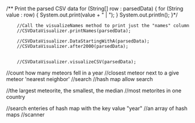 /** Print the parsed CSV data
        for (String[] row : parsedData) {
            for (String value : row) {
                System.out.print(value + " | ");
            }
            System.out.println();
        }*/

        //Call the visualizeNames method to print just the "names" column
        //CSVDataVisualizer.printNames(parsedData);
        
        //CSVDataVisualizer.DataStartingWithA(parsedData);
        //CSVDataVisualizer.after2000(parsedData);

        
        //CSVDataVisualizer.visualizeCSV(parsedData);


//count how many meteors fell in a year
//closest meteor next to a give meteor 'nearest neighbor'
//search 
//hash map allow search

//the largest meteorite, the smallest, the median
//most metorites in one country

//search enteries of hash map with the key value "year"
//an array of hash maps
//scanner